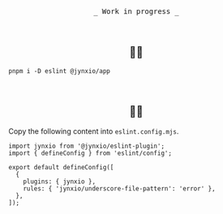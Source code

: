 <p align="center">
  <samp>_ Work in progress _</samp>
</p>

<br />

<h2 align="center">☝🏻</h2>

```
pnpm i -D eslint @jynxio/app
```

<br />

<h2 align="center">✌🏻</h2>

Copy the following content into `eslint.config.mjs`.

```
import jynxio from '@jynxio/eslint-plugin';
import { defineConfig } from 'eslint/config';

export default defineConfig([
  {
    plugins: { jynxio },
    rules: { 'jynxio/underscore-file-pattern': 'error' },
  },
]);
```
